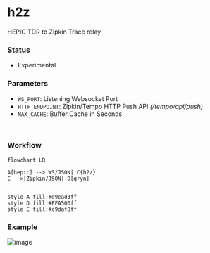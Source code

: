 # h2z
HEPIC TDR to Zipkin Trace relay

### Status
- Experimental

### Parameters
- `WS_PORT`: Listening Websocket Port
- `HTTP_ENDPOINT`: Zipkin/Tempo HTTP Push API _(/tempo/api/push)_
- `MAX_CACHE`: Buffer Cache in Seconds

<br>

### Workflow
```mermaid
flowchart LR

A[hepic] -->|WS/JSON| C{h2z}
C -->|Zipkin/JSON| D[qryn]


style A fill:#d9ead3ff
style D fill:#FFA500ff
style C fill:#c9daf8ff
```

### Example

![image](https://github.com/hepictel/h2z/assets/1423657/fe388ee6-8eff-4682-a759-d4c256ccd1c9)
